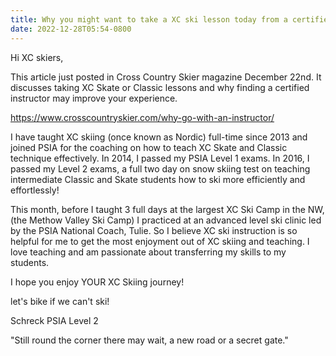 ```yaml
---
title: Why you might want to take a XC ski lesson today from a certified instructor?
date: 2022-12-28T05:54-0800
---
```

Hi XC skiers,

 This article just posted in Cross Country Skier magazine December 22nd. It discusses taking XC Skate or Classic lessons and why finding a certified instructor may improve your experience. 

<https://www.crosscountryskier.com/why-go-with-an-instructor/>

 I have taught XC skiing (once known as Nordic) full-time since 2013 and joined PSIA for the coaching on how to teach XC Skate and Classic technique effectively.  In 2014, I passed my PSIA Level 1 exams.  In 2016, I passed my Level 2 exams, a full two day on snow skiing test on teaching intermediate Classic and Skate students how to ski more efficiently and effortlessly!

 This month, before I taught 3 full days at the largest XC Ski Camp in the NW, (the Methow Valley Ski Camp) I practiced at an advanced level ski clinic led by the PSIA National Coach, Tulie.  So I believe XC ski instruction is so helpful for me to get the most enjoyment out of XC skiing and teaching. I love teaching and am passionate about transferring my skills to my students. 

 I hope you enjoy YOUR XC Skiing journey!

let's bike if we can't ski!

Schreck
PSIA Level 2

"Still round the corner there may wait,
a new road or a secret gate."
